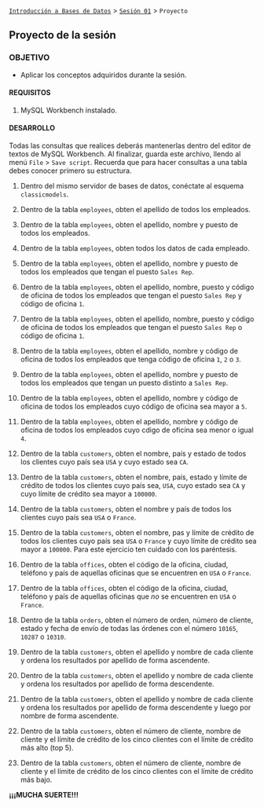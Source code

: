 [`Introducción a Bases de Datos`](../../Readme.md) > [`Sesión 01`](../Readme.md) > `Proyecto`
	
## Proyecto de la sesión

### OBJETIVO 

- Aplicar los conceptos adquiridos durante la sesión.

#### REQUISITOS 

1. MySQL Workbench instalado.

#### DESARROLLO

Todas las consultas que realices deberás mantenerlas dentro del editor de textos de MySQL Workbench. Al finalizar, guarda este archivo, llendo al menú `File` > `Save script`. Recuerda que para hacer consultas a una tabla debes conocer primero su estructura.

1. Dentro del mismo servidor de bases de datos, conéctate al esquema `classicmodels`.

2. Dentro de la tabla `employees`, obten el apellido de todos los empleados.

3. Dentro de la tabla `employees`, obten el apellido, nombre y puesto de todos los empleados.

4. Dentro de la tabla `employees`, obten todos los datos de cada empleado.

5. Dentro de la tabla `employees`, obten el apellido, nombre y puesto de todos los empleados que tengan el puesto `Sales Rep`.

6. Dentro de la tabla `employees`, obten el apellido, nombre, puesto y código de oficina de todos los empleados que tengan el puesto `Sales Rep` y código de oficina `1`.

7. Dentro de la tabla `employees`, obten el apellido, nombre, puesto y código de oficina de todos los empleados que tengan el puesto `Sales Rep` o código de oficina `1`.

8. Dentro de la tabla `employees`, obten el apellido, nombre y código de oficina de todos los empleados que tenga código de oficina `1`, `2` o `3`.

9. Dentro de la tabla `employees`, obten el apellido, nombre y puesto de todos los empleados que tengan un puesto distinto a `Sales Rep`.

10. Dentro de la tabla `employees`, obten el apellido, nombre y código de oficina de todos los empleados cuyo código de oficina sea mayor a `5`.

11. Dentro de la tabla `employees`, obten el apellido, nombre y código de oficina de todos los empleados cuyo cdigo de oficina sea menor o igual `4`.

12. Dentro de la tabla `customers`, obten el nombre, país y estado de todos los clientes cuyo país sea `USA` y cuyo estado sea `CA`.

13. Dentro de la tabla `customers`, obten el nombre, país, estado y límite de crédito de todos los clientes cuyo país sea, `USA`, cuyo estado sea `CA` y cuyo límite de crédito sea mayor a `100000`.

14. Dentro de la tabla `customers`, obten el nombre y país de todos los clientes cuyo país sea `USA` o `France`.

15. Dentro de la tabla `customers`, obten el nombre, pas y límite de crédito de todos los clientes cuyo país sea `USA` o `France` y cuyo límite de crédito sea mayor a `100000`. Para este ejercicio ten cuidado con los paréntesis.

16. Dentro de la tabla `offices`, obten el código de la oficina, ciudad, teléfono y país de aquellas oficinas que se encuentren en `USA` o `France`.

17. Dentro de la tabla `offices`, obten el código de la oficina, ciudad, teléfono y país de aquellas oficinas que *no* se encuentren en `USA` o `France`.

18. Dentro de la tabla `orders`, obten el número de orden, número de cliente, estado y fecha de envío de todas las órdenes con el número `10165`, `10287` o `10310`.

19. Dentro de la tabla `customers`, obten el apellido y nombre de cada cliente y ordena los resultados por apellido de forma ascendente.

20. Dentro de la tabla `customers`, obten el apellido y nombre de cada cliente y ordena los resultados por apellido de forma descendente.

21. Dentro de la tabla `customers`, obten el apellido y nombre de cada cliente y ordena los resultados por apellido de forma descendente y luego por nombre de forma ascendente.

22. Dentro de la tabla `customers`, obten el número de cliente, nombre de cliente y el límite de crédito de los cinco clientes con el límite de crédito más alto (top 5).

23. Dentro de la tabla `customers`, obten el número de cliente, nombre de cliente y el límite de crédito de los cinco clientes con el límite de crédito más bajo.

**¡¡¡MUCHA SUERTE!!!**

